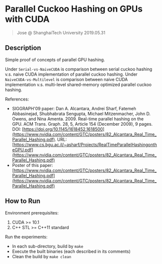 # Parallel Cuckoo Hashing on GPUs with CUDA

> Jose @ ShanghaiTech University
> 2019.05.31

## Description

Simple proof of concepts of parallel GPU hashing.

Under `Serial-vs-NaiveCUDA` is comparison between serial cuckoo hashing v.s. naive CUDA implementation of parallel cuckoo hashing. Under `NaiveCUDA-vs-Multilevel` is comparison between naive CUDA implementation v.s. multi-level shared-memory optimized parallel cuckoo hashing.

References:

- SIGGRAPH'09 paper: Dan A. Alcantara, Andrei Sharf, Fatemeh Abbasinejad, Shubhabrata Sengupta, Michael Mitzenmacher, John D. Owens, and Nina Amenta. 2009. Real-time parallel hashing on the GPU. ACM Trans. Graph. 28, 5, Article 154 (December 2009), 9 pages. DOI: [https://doi.org/10.1145/1618452.1618500](https://www.nvidia.com/content/GTC/posters/82_Alcantara_Real_Time_Parallel_Hashing.pdf). URL: [https://www.cs.bgu.ac.il/~asharf/Projects/RealTimeParallelHashingontheGPU.pdf](https://www.nvidia.com/content/GTC/posters/82_Alcantara_Real_Time_Parallel_Hashing.pdf)
- Poster of this paper: [https://www.nvidia.com/content/GTC/posters/82_Alcantara_Real_Time_Parallel_Hashing.pdf](https://www.nvidia.com/content/GTC/posters/82_Alcantara_Real_Time_Parallel_Hashing.pdf)

## How to Run

Environment prerequisites:

1. CUDA >= 10.1
2. C++ STL >= C++11 standard

Run the experiments:

- In each sub-directory, build by `make`
- Execute the built binaries (each described in its comments)
- Clean the build by `make clean`
